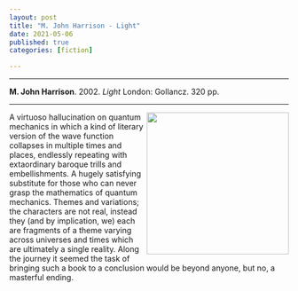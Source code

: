 ```yaml
---
layout: post
title: "M. John Harrison - Light"
date: 2021-05-06
published: true
categories: [fiction]

---
```



***
<b>M. John Harrison</b>. 2002. _Light_  London: Gollancz. 320 pp.

***

<img align="right" src="https://upload.wikimedia.org/wikipedia/en/thumb/f/ff/LightHarrison.jpg/220px-LightHarrison.jpg"  width="256"  alt="">
A virtuoso hallucination on quantum mechanics in which a kind of literary version of the wave function collapses in multiple times and places, endlessly repeating with extaordinary baroque trills and embellishments.  A hugely satisfying substitute for those who can never grasp the mathematics of quantum mechanics. Themes and variations; the characters are not real, instead they (and by implication, we) each are fragments of a theme varying across universes and times which are ultimately a single reality.  Along the journey it seemed the task of bringing such a book to a conclusion would be beyond anyone, but no, a masterful ending.   
